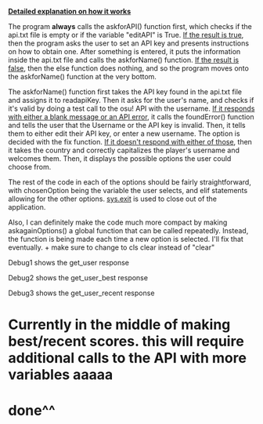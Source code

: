 <ins>**Detailed explanation on how it works**</ins>

The program **always** calls the askforAPI() function first, which checks if the api.txt file is empty or if the variable "editAPI" is True. <ins>If the result is true</ins>, then the program asks the user to set an API key and presents instructions on how to obtain one. After something is entered, it puts the information inside the api.txt file and calls the askforName() function. <ins>If the result is false</ins>, then the else function does nothing, and so the program moves onto the askforName() function at the very bottom.

The askforName() function first takes the API key found in the api.txt file and assigns it to readapiKey. Then it asks for the user's name, and checks if it's valid by doing a test call to the osu! API with the username. <ins>If it responds with either a blank message or an API error</ins>, it calls the foundError() function and tells the user that the Username or the API key is invalid. Then, it tells them to either edit their API key, or enter a new username. The option is decided with the fix function. <ins>If it doesn't respond with either of those</ins>, then it takes the country and correctly capitalizes the player's username and welcomes them. Then, it displays the possible options the user could choose from.

The rest of the code in each of the options should be fairly straightforward, with chosenOption being the variable the user selects, and elif statements allowing for the other options. <ins>sys.exit</ins> is used to close out of the application.

Also, I can definitely make the code much more compact by making askagainOptions() a global function that can be called repeatedly. Instead, the function is being made each time a new option is selected. I'll fix that eventually. + make sure to change to cls clear instead of "clear"

Debug1 shows the get_user response

Debug2 shows the get_user_best response

Debug3 shows the get_user_recent response

<h1>Currently in the middle of making best/recent scores. this will require additional calls to the API with more variables aaaaa</h1>
<h1>done^^</h1>
